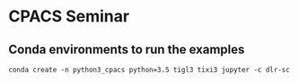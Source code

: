# CPACS Seminar

## Conda environments to run the examples
```
conda create -n python3_cpacs python=3.5 tigl3 tixi3 jupyter -c dlr-sc
```
